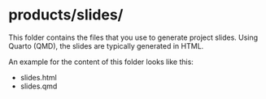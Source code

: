 # products/slides/
This folder contains the files that you use to generate project slides. Using Quarto (QMD), the slides are typically generated in HTML.

An example for the content of this folder looks like this:
- slides.html
- slides.qmd
